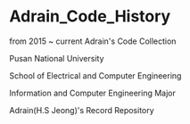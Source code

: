 # Adrain_Code_History
from 2015 ~ current Adrain's Code Collection

Pusan National University

School of Electrical and Computer Engineering

Information and Computer Engineering Major

Adrain(H.S Jeong)'s Record Repository
